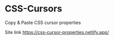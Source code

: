 # CSS-Cursors
Copy &amp; Paste CSS cursor properties

Site link https://css-cursor-properties.netlify.app/
